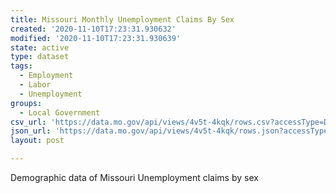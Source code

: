```yaml
---
title: Missouri Monthly Unemployment Claims By Sex
created: '2020-11-10T17:23:31.930632'
modified: '2020-11-10T17:23:31.930639'
state: active
type: dataset
tags:
  - Employment
  - Labor
  - Unemployment
groups:
  - Local Government
csv_url: 'https://data.mo.gov/api/views/4v5t-4kqk/rows.csv?accessType=DOWNLOAD'
json_url: 'https://data.mo.gov/api/views/4v5t-4kqk/rows.json?accessType=DOWNLOAD'
layout: post

---
```

Demographic data of Missouri Unemployment claims by sex
